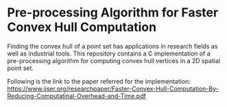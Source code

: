 # Pre-processing Algorithm for Faster Convex Hull Computation 

Finding the convex hull of a point set has applications in research fields as well as industrial tools. This repository contains a C implementation of a pre-processing algorithm for computing convex hull vertices in a 2D spatial point set.

Following is the link to the paper referred for the implementation:
https://www.ijser.org/researchpaper/Faster-Convex-Hull-Computation-By-Reducing-Computatinal-Overhead-and-Time.pdf





